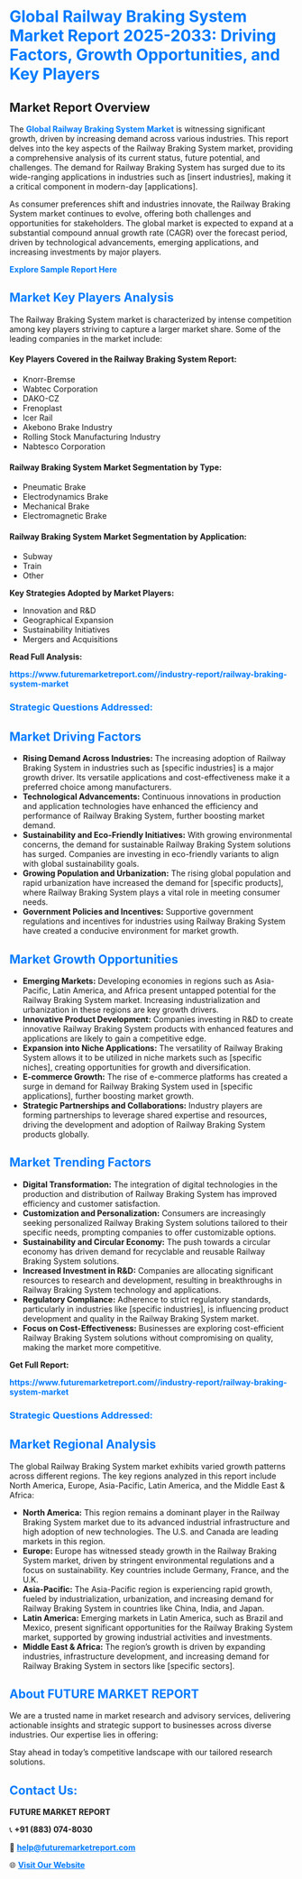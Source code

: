 <h1 style="color: #007BFF;">Global Railway Braking System Market Report 2025-2033: Driving Factors, Growth Opportunities, and Key Players</h1>

<section id="overview">
<h2>Market Report Overview</h2>
<p>The <a href="https://www.futuremarketreport.com//industry-report/railway-braking-system-market" style="color: #007BFF; text-decoration: none;"><strong>Global Railway Braking System Market</strong></a> is witnessing significant growth, driven by increasing demand across various industries. This report delves into the key aspects of the Railway Braking System market, providing a comprehensive analysis of its current status, future potential, and challenges. The demand for Railway Braking System has surged due to its wide-ranging applications in industries such as [insert industries], making it a critical component in modern-day [applications].</p>
<p>As consumer preferences shift and industries innovate, the Railway Braking System market continues to evolve, offering both challenges and opportunities for stakeholders. The global market is expected to expand at a substantial compound annual growth rate (CAGR) over the forecast period, driven by technological advancements, emerging applications, and increasing investments by major players.</p>
</section>

<section id="overview">
<p><a href="https://www.futuremarketreport.com//request-sample/reportId=58729" style="color: #007BFF; text-decoration: none;"><strong>Explore Sample Report Here</strong></a></p>
</section>

<section id="key-players">
<h2 style="color: #007BFF;">Market Key Players Analysis</h2>
<p>The Railway Braking System market is characterized by intense competition among key players striving to capture a larger market share. Some of the leading companies in the market include:</p>
<h4>Key Players Covered in the Railway Braking System Report:</h4>
<ul><li>Knorr-Bremse</li><li>Wabtec Corporation</li><li>DAKO-CZ</li><li>Frenoplast</li><li>Icer Rail</li><li>Akebono Brake Industry</li><li>Rolling Stock Manufacturing Industry</li><li>Nabtesco Corporation</li></ul>
<h4>Railway Braking System Market Segmentation by Type:</h4>
<ul><li>Pneumatic Brake</li><li>Electrodynamics Brake</li><li>Mechanical Brake</li><li>Electromagnetic Brake</li></ul>

<h4>Railway Braking System Market Segmentation by Application:</h4>
<ul><li>Subway</li><li>Train</li><li>Other</li></ul>
<p><strong>Key Strategies Adopted by Market Players:</strong></p>
<ul>
<li>Innovation and R&D</li>
<li>Geographical Expansion</li>
<li>Sustainability Initiatives</li>
<li>Mergers and Acquisitions</li>
</ul>
</section>

<section>
<p><strong>Read Full Analysis: </strong></p><a href="https://www.futuremarketreport.com//industry-report/railway-braking-system-market" style="color: #007BFF; text-decoration: none;"><strong>https://www.futuremarketreport.com//industry-report/railway-braking-system-market</strong></a>
<h3 style="color: #007BFF;">Strategic Questions Addressed:</h3>
</section>

<section id="driving-factors">
<h2 style="color: #007BFF;">Market Driving Factors</h2>
<ul>
<li><strong>Rising Demand Across Industries:</strong> The increasing adoption of Railway Braking System in industries such as [specific industries] is a major growth driver. Its versatile applications and cost-effectiveness make it a preferred choice among manufacturers.</li>
<li><strong>Technological Advancements:</strong> Continuous innovations in production and application technologies have enhanced the efficiency and performance of Railway Braking System, further boosting market demand.</li>
<li><strong>Sustainability and Eco-Friendly Initiatives:</strong> With growing environmental concerns, the demand for sustainable Railway Braking System solutions has surged. Companies are investing in eco-friendly variants to align with global sustainability goals.</li>
<li><strong>Growing Population and Urbanization:</strong> The rising global population and rapid urbanization have increased the demand for [specific products], where Railway Braking System plays a vital role in meeting consumer needs.</li>
<li><strong>Government Policies and Incentives:</strong> Supportive government regulations and incentives for industries using Railway Braking System have created a conducive environment for market growth.</li>
</ul>
</section>

<section id="growth-opportunities">
<h2 style="color: #007BFF;">Market Growth Opportunities</h2>
<ul>
<li><strong>Emerging Markets:</strong> Developing economies in regions such as Asia-Pacific, Latin America, and Africa present untapped potential for the Railway Braking System market. Increasing industrialization and urbanization in these regions are key growth drivers.</li>
<li><strong>Innovative Product Development:</strong> Companies investing in R&D to create innovative Railway Braking System products with enhanced features and applications are likely to gain a competitive edge.</li>
<li><strong>Expansion into Niche Applications:</strong> The versatility of Railway Braking System allows it to be utilized in niche markets such as [specific niches], creating opportunities for growth and diversification.</li>
<li><strong>E-commerce Growth:</strong> The rise of e-commerce platforms has created a surge in demand for Railway Braking System used in [specific applications], further boosting market growth.</li>
<li><strong>Strategic Partnerships and Collaborations:</strong> Industry players are forming partnerships to leverage shared expertise and resources, driving the development and adoption of Railway Braking System products globally.</li>
</ul>
</section>

<section id="trending-factors">
<h2 style="color: #007BFF;">Market Trending Factors</h2>
<ul>
<li><strong>Digital Transformation:</strong> The integration of digital technologies in the production and distribution of Railway Braking System has improved efficiency and customer satisfaction.</li>
<li><strong>Customization and Personalization:</strong> Consumers are increasingly seeking personalized Railway Braking System solutions tailored to their specific needs, prompting companies to offer customizable options.</li>
<li><strong>Sustainability and Circular Economy:</strong> The push towards a circular economy has driven demand for recyclable and reusable Railway Braking System solutions.</li>
<li><strong>Increased Investment in R&D:</strong> Companies are allocating significant resources to research and development, resulting in breakthroughs in Railway Braking System technology and applications.</li>
<li><strong>Regulatory Compliance:</strong> Adherence to strict regulatory standards, particularly in industries like [specific industries], is influencing product development and quality in the Railway Braking System market.</li>
<li><strong>Focus on Cost-Effectiveness:</strong> Businesses are exploring cost-efficient Railway Braking System solutions without compromising on quality, making the market more competitive.</li>
</ul>
</section>

<section>
<p><strong>Get Full Report: </strong></p><a href="https://www.futuremarketreport.com//industry-report/railway-braking-system-market" style="color: #007BFF; text-decoration: none;"><strong>https://www.futuremarketreport.com//industry-report/railway-braking-system-market</strong></a>
<h3 style="color: #007BFF;">Strategic Questions Addressed:</h3>
</section>


<section id="regional-analysis">
<h2 style="color: #007BFF;">Market Regional Analysis</h2>
<p>The global Railway Braking System market exhibits varied growth patterns across different regions. The key regions analyzed in this report include North America, Europe, Asia-Pacific, Latin America, and the Middle East & Africa:</p>
<ul>
<li><strong>North America:</strong> This region remains a dominant player in the Railway Braking System market due to its advanced industrial infrastructure and high adoption of new technologies. The U.S. and Canada are leading markets in this region.</li>
<li><strong>Europe:</strong> Europe has witnessed steady growth in the Railway Braking System market, driven by stringent environmental regulations and a focus on sustainability. Key countries include Germany, France, and the U.K.</li>
<li><strong>Asia-Pacific:</strong> The Asia-Pacific region is experiencing rapid growth, fueled by industrialization, urbanization, and increasing demand for Railway Braking System in countries like China, India, and Japan.</li>
<li><strong>Latin America:</strong> Emerging markets in Latin America, such as Brazil and Mexico, present significant opportunities for the Railway Braking System market, supported by growing industrial activities and investments.</li>
<li><strong>Middle East & Africa:</strong> The region’s growth is driven by expanding industries, infrastructure development, and increasing demand for Railway Braking System in sectors like [specific sectors].</li>
</ul>
</section>

<footer>
<h2 style="color: #007BFF;">About FUTURE MARKET REPORT</h2>
<p>We are a trusted name in market research and advisory services, delivering actionable insights and strategic support to businesses across diverse industries. Our expertise lies in offering:</p>

<p>Stay ahead in today’s competitive landscape with our tailored research solutions.</p>

<h2 style="color: #007BFF;">Contact Us:</h2>
<p><strong>FUTURE MARKET REPORT</strong></p>
<p>📞 <strong>+91 (883) 074-8030</strong></p>
<p>📧 <strong><a href="mailto:help@futuremarketreport.com" style="color: #007BFF;">help@futuremarketreport.com</a></strong></p>
<p>🌐 <strong><a href="https://www.futuremarketreport.com/" style="color: #007BFF;">Visit Our Website</a></strong></p>
</footer>